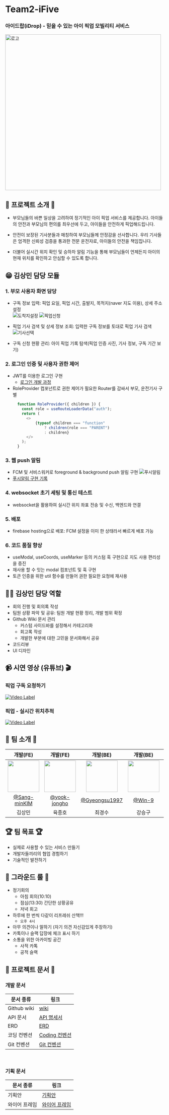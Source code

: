 # Team2-iFive

### 아이드랍(iDrop) - 믿을 수 있는 아이 픽업 모빌리티 서비스

<img width="495" alt="로고" src="https://github.com/softeerbootcamp-3rd/Team2-iFive/assets/39684697/b7561593-a4a6-4130-84ff-826161ee78c1">


## 🐥 프로젝트 소개 🚗
- 부모님들의 바쁜 일상을 고려하여 정기적인 아이 픽업 서비스를 제공합니다. 아이들의 안전과 부모님의 편의를 최우선에 두고, 아이들을 안전하게 픽업해드립니다.

- 안전이 보장된 기사분들과 매칭하여 부모님들께 안정감을 선사합니다. 우리 기사들은 엄격한 신뢰성 검증을 통과한 전문 운전자로, 아이들의 안전을 책임집니다.

- 더불어 실시간 위치 확인 및 승하차 알림 기능을 통해 부모님들이 언제든지 아이의 현재 위치를 확인하고 안심할 수 있도록 합니다.

## 😁 김상민 담당 모듈
### 1. 부모 사용자 화면 담당
- 구독 정보 입력: 픽업 요일, 픽업 시간, 출발지, 목적지(naver 지도 이용), 상세 주소 설정  
  ![도착지설정](https://github.com/Sang-minKIM/iDrop/assets/87116017/a06c356f-0a3d-441c-bdb0-0eb7bfea99e5) ![픽업신청](https://github.com/Sang-minKIM/iDrop/assets/87116017/3845c5a4-1075-4e2d-85cf-229ba59e84fd)  

- 픽업 기사 검색 및 상세 정보 조회: 입력한 구독 정보를 토대로 픽업 기사 검색  
  ![기사선택](https://github.com/Sang-minKIM/iDrop/assets/87116017/8f18c2ad-e278-4679-9911-e4aeace9aa5c)

- 구독 신청 현황 관리: 아이 픽업 기록 탐색(픽업 인증 사진, 기사 정보, 구독 기간 보기)  

### 2. 로그인 인증 및 사용자 권한 제어
- JWT를 이용한 로그인 구현
  - [로그인 개발 과정](https://velog.io/@sang-mini/React-%EB%A1%9C%EA%B7%B8%EC%9D%B8-%EC%96%B4%EB%96%BB%EA%B2%8C-%ED%95%98%EC%A7%80)  
- RoleProvider 컴포넌트로 권한 제어가 필요한 Router를 감싸서 부모, 운전기사 구별
  ```js
    function RoleProvider({ children }) {
      const role = useRouteLoaderData("auth");
      return (
        <>
            {typeof children === "function"
                ? children(role === "PARENT")
                : children}
        </>
      );
    }
  ```
  
### 3. 웹 push 알림
- FCM 및 서비스워커로 foreground & background push 알림 구현
  ![푸시알림](https://github.com/Sang-minKIM/iDrop/assets/87116017/552c4ff7-5f69-4570-916a-283eb85107c5)
- [푸시알림 구현 기록](https://velog.io/@sang-mini/%EC%9B%B9-%ED%91%B8%EC%8B%9C%EC%95%8C%EB%A6%BC-%EC%A0%81%EC%9A%A9%ED%95%98%EA%B8%B0with.FCM)

### 4. websocket 초기 세팅 및 통신 테스트
- websocket을 활용하여 실시간 위치 좌표 전송 및 수신, 백엔드와 연결

### 5. 배포
- firebase hosting으로 배포: FCM 설정을 이미 한 상태라서 빠르게 배포 가능
    
### 6. 코드 품질 향상
- useModal, useCoords, useMarker 등의 커스텀 훅 구현으로 지도 사용 편리성을 증진
- 재사용 할 수 잇는 modal 컴포넌트 및 훅 구현
- 토큰 인증을 위한 util 함수를 만들어 권한 필요한 요청에 재사용

## 💪🏻 김상민 담당 역할
- 회의 진행 및 회의록 작성
- 팀원 상황 파악 및 공유: 팀원 개발 현황 정리, 개발 범위 확정
- Github Wiki 문서 관리
  - 커스텀 사이드바를 설정해서 카테고리화
  - 회고록 작성
  - 개발한 부분에 대한 고민을 문서화해서 공유
- 코드리뷰
- UI 디자인

## 📹 시연 영상 (유튜브) 🎬
### 픽업 구독 요청하기
[![Video Label](http://img.youtube.com/vi/D16UpcCU8S8/0.jpg)](https://youtu.be/D16UpcCU8S8)

### 픽업 - 실시간 위치추적
[![Video Label](http://img.youtube.com/vi/2nyEEmA7uak/0.jpg)](https://youtu.be/2nyEEmA7uak)

## 🙌 팀 소개 🙌

|                                개발(FE)                              |                                개발(FE)                                |                              개발(BE)                               |                             개발(BE)                                |                              개발(BE)                              |
| :-----------------------------------------------------------------: | :-------------------------------------------------------------------: | :----------------------------------------------------------------: | :---------------------------------------------------------------: | :----------------------------------------------------------------: |
| <img src="https://github.com/Sang-minKIM.png" width="100" height="100"> | <img src="https://github.com/yook-jongho.png" width="100" height="100"> | <img src="https://github.com/Gyeongsu1997.png" width="100" height="100"> | <img src="https://github.com/Win-9.png" width="100" height="100">     | <img src="https://github.com/eekrwl.png" width="100" height="100"> |
|               [@Sang-minKIM](https://github.com/Sang-minKIM)            |              [@yook-jongho](https://github.com/yook-jongho)     |                [@Gyeongsu1997](https://github.com/Gyeongsu1997)      |                [@Win-9](https://github.com/Win-9)                 |                [@eekrwl](https://github.com/eekrwl)                |              
|                               김상민                                  |                                육종호                                 |                               최경수                                  |                              강승구                                 |                               안채완                               |                               

## 🏆️ 팀 목표 🏆️

- 실제로 사용할 수 있는 서비스 만들기
- 개발자들끼리의 협업 경험하기
- 기술적인 발전하기

## 📜 그라운드 룰 📜

- 정기회의
  - 아침 회의(10:10)
  - 점심(13:30) 간단한 상황공유
  - 저녁 회고
- 하루에 한 번씩 다같이 리프레쉬 산책!!!
  - `오후 4시`
- 아무 의견이나 말하기 (자기 의견 자신감있게 주장하기)
- 카톡이나 슬랙 답장에 체크 표시 하기
- 소통을 위한 아카이빙 공간
  - 사적 카톡
  - 공적 슬랙

## 📃 프로젝트 문서 📃

### 개발 문서

| 문서 종류          | 링크                                                                               |
| ------------------ | ---------------------------------------------------------------------------------- |
| Github wiki           | [wiki](https://github.com/softeerbootcamp-3rd/Team2-iFive/wiki) |
| API 문서           | [API 명세서](https://www.notion.so/sangmini/API-37b47d5ead004049a4010e52aed3c73c?pvs=4) |
| ERD                | [ERD](https://www.erdcloud.com/d/xQ5iLZGSgB8bL73gm) |
| 코딩 컨벤션        | [Coding 컨벤션](https://github.com/softeerbootcamp-3rd/Team2-iFive/wiki/Coding-Convention)  |
| Git 컨벤션        | [Git 컨벤션](https://github.com/softeerbootcamp-3rd/Team2-iFive/wiki/Git-Convention)        |


<br/>

### 기획 문서

| 문서 종류     | 링크                                                                                                                                                                                                                           |
| ------------- | ------------------------------------------------------------------------------------------------------------------------------------------------------------------------------------------------------------------------------ |
| 기획안     | [기획안](https://github.com/softeerbootcamp-3rd/Team2-iFive/wiki/%EA%B8%B0%ED%9A%8D%EC%95%88)|
| 와이어 프레임 | [와이어 프레임](https://www.figma.com/file/E3AXcTrejyzuaIczrBVhQO/%EC%95%84%EC%9D%B4%EB%93%9C%EB%9E%8D?type=design&node-id=1554-255&mode=design) |

<br/><br/>
